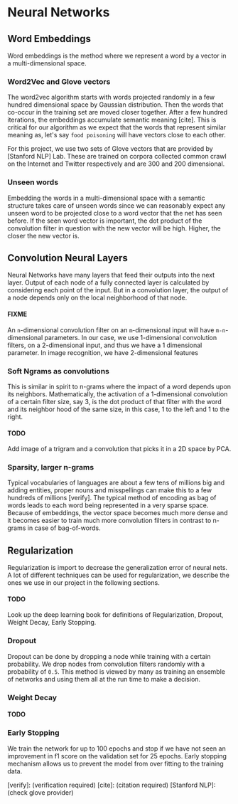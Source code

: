 # Neural Networks

## Word Embeddings
Word embeddings is the method where we represent a word by a vector in a multi-dimensional space.

### Word2Vec and Glove vectors
The word2vec algorithm starts with words projected randomly in a few hundred dimensional space by Gaussian distribution. Then the words that co-occur in the training set are moved closer together. After a few hundred iterations, the embeddings accumulate semantic meaning [cite]. This is critical for our algorithm as we expect that the words that represent similar meaning as, let's say `food poisoning` will have vectors close to each other.

For this project, we use two sets of Glove vectors that are provided by [Stanford NLP] Lab. These are trained on corpora collected common crawl on the Internet and Twitter respectively and are 300 and 200 dimensional.

### Unseen words
Embedding the words in a multi-dimensional space with a semantic structure takes care of unseen words since we can reasonably expect any unseen word to be projected close to a word vector that the net has seen before. If the seen word vector is important, the dot product of the convolution filter in question with the new vector will be high. Higher, the closer the new vector is.

## Convolution Neural Layers
Neural Networks have many layers that feed their outputs into the next layer. Output of each node of a fully connected layer is calculated by considering each point of the input. But in a convolution layer, the output of a node depends only on the local neighborhood of that node. 

#### FIXME
An `n`-dimensional convolution filter on an `m`-dimensional input will have `m-n`-dimensional parameters. In our case, we use 1-dimensional convolution filters, on a 2-dimensional input, and thus we have a 1 dimensional parameter. In image recognition, we have 2-dimensional features

### Soft Ngrams as convolutions
This is similar in spirit to n-grams where the impact of a word depends upon its neighbors. Mathematically, the activation of a 1-dimensional convolution of a certain filter size, say 3, is the dot product of that filter with the word and its neighbor hood of the same size, in this case, 1 to the left and 1 to the right.

#### TODO
Add image of a trigram and a convolution that picks it in a 2D space by PCA.

### Sparsity, larger n-grams
Typical vocabularies of languages are about a few tens of millions big and adding entities, proper nouns and misspellings can make this to a few hundreds of millions [verify]. The typical method of encoding as bag of words leads to each word being represented in a very sparse space. Because of embeddings, the vector space becomes much more dense and it becomes easier to train much more convolution filters in contrast to n-grams in case of bag-of-words.

## Regularization

Regularization is import to decrease the generalization error of neural nets. A lot of different techniques can be used for regularization, we describe the ones we use in our project in the following sections.

#### TODO
Look up the deep learning book for definitions of Regularization, Dropout, Weight Decay, Early Stopping.

### Dropout
Dropout can be done by dropping a node while training with a certain probability. We drop nodes from convolution filters randomly with a probability of `0.5`.
This method is viewed by many as training an ensemble of networks and using them all at the run time to make a decision.

### Weight Decay
#### TODO

### Early Stopping
We train the network for up to 100 epochs and stop if we have not seen an improvement in f1 score on the validation set for 25 epochs. Early stopping mechanism allows us to prevent the model from over fitting to the training data.

[verify]: (verification required)
[cite]: (citation required)
[Stanford NLP]: (check glove provider)